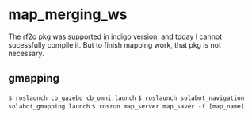 # map_merging_ws

The rf2o pkg was supported in indigo version, and today I cannot sucessfully compile it.
But to finish mapping work, that pkg is not necessary.

## gmapping

```$ roslaunch cb_gazebo cb_omni.launch```
```$ roslaunch solabot_navigation solabot_gmapping.launch```
```$ rosrun map_server map_saver -f [map_name]```
